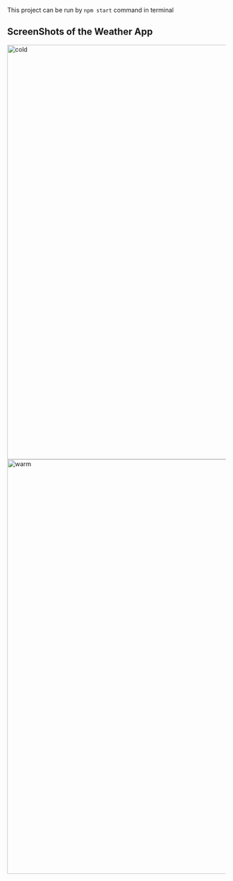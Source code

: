 This project can be run by `npm start` command in terminal

## ScreenShots of the Weather App

<img width="956" alt="cold" src="https://user-images.githubusercontent.com/68224553/136082519-54cdf81c-5622-4bea-ad24-6ed67190625e.PNG">
<img width="956" alt="warm" src="https://user-images.githubusercontent.com/68224553/136082534-f240c3cb-93b7-4e16-8132-01f17d9fe9f9.PNG">

